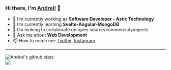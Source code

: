 ### Hi there, I'm [Andrei!](https://andreimelo.com) 👋

- 🔭  I’m currently working as **Software Developer - Astic Technology**
- 🌱  I’m currently learning **Svelte-Angular-MongoDB**
- 👯  I’m looking to collaborate on open source/commercial projects
- 💬  Ask me about **Web Development**
- 📫  How to reach me:
  [Twitter](https://twitter.com/imdreimelo), [Instagram](https://instagram.com/dremelo_)

---

  <div>
  <img  src="https://github-readme-stats.vercel.app/api?username=andreimelo&show_icons=true&theme=tokyonight" alt="Andrei's github stats"/>
  </div>
  <div>
  <img src="https://github-readme-stats.anuraghazra1.vercel.app/api/top-langs/?username=andreimelo&layout=compact&theme=tokyonight" />
  </div>

